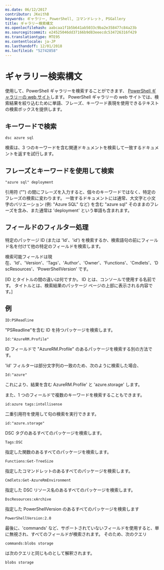 ```yaml
---
ms.date: 06/12/2017
contributor: JKeithB
keywords: ギャラリー, PowerShell, コマンドレット, PSGallery
title: ギャラリー検索構文
ms.openlocfilehash: aabcaa1f1b5b641ab5033c9ba2e358477c84a23b
ms.sourcegitcommit: e24525046dd37166b9d83eeecdc534726316f429
ms.translationtype: MTE95
ms.contentlocale: ja-JP
ms.lasthandoff: 12/01/2018
ms.locfileid: "52742858"
---
```

# <a name="gallery-search-syntax"></a>ギャラリー検索構文

使用して、PowerShell ギャラリーを検索することができます、 [PowerShell ギャラリーの web サイト](https://www.powershellgallery.com/)します。
PowerShell ギャラリーの web サイトでは、検索結果を絞り込むために単語、フレーズ、キーワード表現を使用できるテキストの検索ボックスを提供します。

## <a name="search-by-keywords"></a>キーワードで検索

    dsc azure sql

検索は、3 つのキーワードを含む関連ドキュメントを検索して一致するドキュメントを返すを試行します。

## <a name="search-using-phrases-and-keywords"></a>フレーズとキーワードを使用して検索

    "azure sql" deployment

引用符 ("") の間にフレーズを入力すると、個々のキーワードではなく、特定のフレーズの検索に変わります。
一致するドキュメントには通常、大文字と小文字のバリエーション (例: "Azure SQL" など) を含む "azure sql" そのままのフレーズを含み、また通常は 'deployment' という単語も含まれます。

## <a name="filtering-on-fields"></a>フィールドのフィルター処理

特定のパッケージ ID (または 'Id'、'id') を検索するか、検索語句の前にフィールド名を付けて他の特定のフィールドを検索します。

検索可能フィールドは現在、'Id'、'Version'、'Tags'、'Author'、'Owner'、'Functions'、'Cmdlets'、'DscResources'、'PowerShellVersion' です。

[ID とタイトルの間の違いは何ですか。 ID とは、コンソールで使用する名前です。 タイトルとは、検索結果のパッケージ ページの上部に表示される内容です。]

## <a name="examples"></a>例

    ID:PSReadline
    
"PSReadline"を含む ID を持つパッケージを検索します。

    Id:"AzureRM.Profile"

ID フィールドで "AzureRM.Profile" のあるパッケージを検索する別の方法です。

'Id' フィルターは部分文字列の一致のため、次のように検索した場合、

    Id:"azure"

これにより、結果を含む AzureRM.Profile' と 'azure.storage' します。

また、1 つのフィールドで複数のキーワードを検索することもできます。 

    id:azure tags:intellisense

二重引用符を使用して句の検索を実行できます。

    id:"azure.storage"

DSC タグのあるすべてのパッケージを検索します。

    Tags:DSC

指定した関数のあるすべてのパッケージを検索します。

    Functions:Get-TreeSize

指定したコマンドレットのあるすべてのパッケージを検索します。

    Cmdlets:Get-AzureRmEnvironment

指定した DSC リソース名のあるすべてのパッケージを検索します。

    DscResources:xArchive

指定した PowerShellVersion のあるすべてのパッケージを検索します

    PowerShellVersion:2.0

最後に、'commands' など、サポートされていないフィールドを使用すると、単に無視され、すべてのフィールドが検索されます。 そのため、次のクエリ

    commands:blobs storage

は次のクエリと同じものとして解釈されます。

    blobs storage

